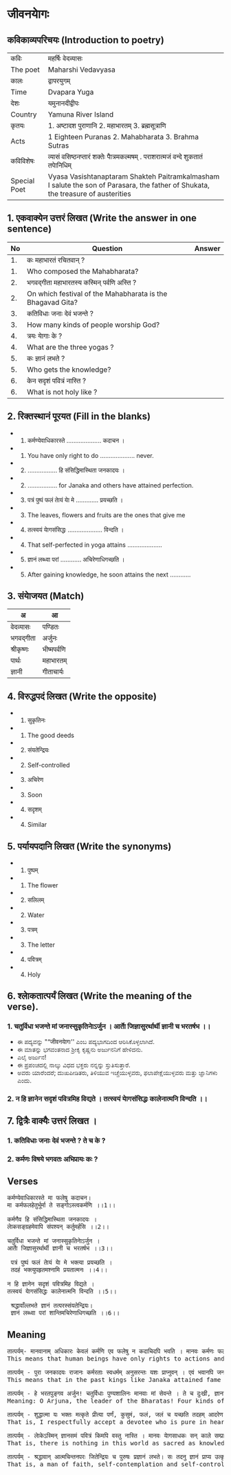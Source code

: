 # जीवनयाेगः
## कविकाव्यपरिचयः (Introduction to poetry)
|||
|-|-|
| कविः |महर्षिः वेदव्यासः |
| The poet |Maharshi Vedavyasa |
| कालः |द्वापरयुगम् |
| Time |Dvapara Yuga |
| देशः |यमुनानदीद्वीपः |
| Country |Yamuna River Island |
| कृतयः |1. अष्टादश पुराणानि 2. महाभारतम् 3. ब्रह्मसूत्राणि |
| Acts |1 Eighteen Puranas 2. Mahabharata 3. Brahma Sutras |
|कविविशेषः |व्यासं वसिष्ठनप्तारं शक्तेः पाैत्रमकल्मषम् . पराशरात्मजं वन्दे शुकतातं तपाेनिधिम् |
|Special Poet |Vyasa Vasishtanaptaram Shakteh Paitramkalmasham I salute the son of Parasara, the father of Shukata, the treasure of austerities


## 1. एकवाक्येन उत्तरं लिखत (Write the answer in one sentence)
|No|Question|Answer|
|-|-|-|
|1.| कः महाभारतं रचितवान् ?||
|1.| Who composed the Mahabharata?||
|2.| भगवद्गीता महाभारतस्य कस्मिन् पर्वणि अस्ति ?||
|2.| On which festival of the Mahabharata is the Bhagavad Gita?||
|3.| कतिविधाः जनाः देवं भजन्ते ?||
|3.| How many kinds of people worship God?||
|4.| त्रयः याेगाः के ?||
|4.| What are the three yogas ?||
|5.| कः ज्ञानं लभते ?||
|5.| Who gets the knowledge?||
|6.| केन सदृशं पवित्रं नास्ति ?||
|6.| What is not holy like ?||

## 2. रिक्तस्थानं पूरयत (Fill in the blanks)
* 1. कर्मण्येवाधिकारस्ते .................... कदाचन ।
* 1. You have only right to do .................... never.
* 2. ................. हि संसिद्धिमास्थिता जनकादयः ।
* 2. ................. for Janaka and others have attained perfection.
* 3. पत्रं पुष्पं फलं ताेयं याे मे ............. प्रयच्छति ।
* 3. The leaves, flowers and fruits are the ones that give me
* 4. तत्स्वयं याेगसंसिद्धः .................... विन्दति ।
* 4. That self-perfected in yoga attains ....................
* 5. ज्ञानं लब्ध्वा परां ............ अचिरेणाधिगच्छति ।
* 5. After gaining knowledge, he soon attains the next ............

## 3. संयाेजयत (Match)
| अ |आ|
|-|-|
| वेदव्यासः |पण्डितः|
| भगवद्गीता| अर्जुनः|
| श्रीकृष्णः| भीष्मपर्वणि|
| पार्थः |महाभारतम्|
| ज्ञानी| गीताचार्यः|

## 4. विरुद्धपदं लिखत (Write the opposite)
* 1. सुकृतिनः
* 1. The good deeds
* 2. संयतेन्द्रियः
* 2. Self-controlled
* 3. अचिरेण
* 3. Soon
* 4. सदृशम्
* 4. Similar
## 5. पर्यायपदानि लिखत (Write the synonyms)
* 1. पुष्पम्
* 1. The flower
* 2. सलिलम्
* 2. Water
* 3. पत्रम्
* 3. The letter
* 4. पवित्रम्
* 4. Holy
## 6. श्लाेकतात्पर्यं लिखत (Write the meaning of the verse).
### 1. चतुर्विधा भजन्ते मां जनास्सुकृतिनाेऽर्जुन । आर्ताे जिज्ञासुरर्थार्थी ज्ञानी च भरतर्षभ ।।
* ಈ ಪದ್ಯವನ್ನು "“जीवनयाेगः'' ಎಂಬ ಪದ್ಯಭಾಗದಿಂದ ಆರಿಸಿಕೊಳ್ಳಲಾಗಿದೆ.
* ಈ ಮಾತನ್ನು ಭಗವಂತನಾದ ಶ್ರೀಕೃ ಕೃಷ್ಣನು ಅರ್ಜುನನಿಗೆ ಹೇಳಿದನು.
* ಎಲೈ ಅರ್ಜುನ!
* ಈ ಪ್ರಪಂಚದಲ್ಲಿ ನಾಲ್ಕು ವಿಧದ ಭಕ್ತರು ನನ್ನನ್ನು ಸ್ತುತಿಸುತ್ತಾರೆ.
* ಅವರು ಯಾರೆಂದರೆ; ದುಃಖಪೀಡಿತರು, ತಿಳಿಯುವ ಇಚ್ಚೆಯುಳ್ಳವರು, ಫಲಾಪೇಕ್ಷೆಯುಳ್ಳವರು ಮತ್ತು ಜ್ಞಾನಿಗಳು ಎಂದು.

### 2. न हि ज्ञानेन सदृशं पवित्रमिह विद्यते । तत्स्वयं याेगसंसिद्धः कालेनात्मनि विन्दति ।।

## 7. द्वित्रैः वाक्यैः उत्तरं लिखत ।
### 1. कतिविधाः जनाः देवं भजन्ते ? ते च के ?
### 2. कर्मणः विषये भगवतः अभिप्रायः कः ? 
## Verses
<pre>
कर्मण्येवाधिकारस्ते मा फलेषु कदाचन।
मा कर्मफलहेतुर्भूर्मा ते सङ्गोऽस्त्वकर्मणि ।।1।।
  
कर्मणैव हि संसिद्धिमास्थिता जनकादयः ।
लाेकसङ्ग्रहमेवापि संपश्यन् कर्तुमर्हसि ।।2।।
  
चतुर्विधा भजन्ते मां जनास्सुकृतिनाेऽर्जुन ।
आर्ताे जिज्ञासुरर्थार्थी ज्ञानी च भरतर्षभ ।।3।।
  
 पत्रं पुष्पं फलं ताेयं याे मे भक्त्या प्रयच्छति ।
 तदहं भक्त्युपहृतमश्नामि प्रयतात्मनः ।।4।।
  
न हि ज्ञानेन सदृशं पवित्रमिह विद्यते ।
तत्स्वयं याेगसंसिद्धः कालेनात्मनि विन्दति ।।5।।
  
 श्रद्धावाँल्लभते ज्ञानं तत्परस्संयतेन्द्रियः।
 ज्ञानं लब्ध्वा परां शान्तिमचिरेणाधिगच्छति ।।6।।
</pre>
## Meaning
<pre>
तात्पर्यम्- मानवानाम् अधिकारः केवलं कर्मणि एव फलेषु न कदाचिदपि भवति । मानवः कर्मणः फलस्य स्वामी, कर्मणः कारणं वा नास्ति । किन्तु अकर्मणि आसक्तिः न भवतु ।
This means that human beings have only rights to actions and never to fruits. Man is not the master of the fruits of action, or the cause of action. But don’t be attached to inaction.

तात्पर्यम् - पुरा जनकादयः राजानः कर्मरताः स्वधर्मम् अनुसरन्तः यशः प्राप्नुवन् । एवं भवानपि जनानां मार्गदर्शनं, धर्मञ्च लक्ष्यीकृत्य एव स्वकर्म अनुसरतु।
This means that in the past kings like Janaka attained fame by following their own religion by performing rituals. Thus, you too should follow your actions with the aim of guiding people and religion.

तात्पर्यम् - हे भरतपुङ्गव अर्जुन! चतुर्विधाः पुण्यशालिनः मानवाः मां सेवन्ते । ते च दुःखी, ज्ञानाभिलाषी, ऐहिकभाेगापेक्षी पण्डितः च ।
Meaning: O Arjuna, the leader of the Bharatas! Four kinds of pious human beings serve Me. They are also miserable, seeking knowledge, and wise in their desire for worldly shares.

तात्पर्यम् - शुद्धात्मा यः भक्तः मत्कृते प्रीत्या पर्णं, कुसुमं, फलं, जलं च यच्छति तदहम् आदरेण स्वीकराेमि ।
That is, I respectfully accept a devotee who is pure in heart and lovingly offers leaves, flowers, fruits and water for My sake.

तात्पर्यम् - लाेकेऽस्मिन् ज्ञानसमं पवित्रं किमपि वस्तु नास्ति । मानवः याेगसाधकः सन् काले सम्प्राप्ते स्वयम् अनुभवेन तत् ज्ञातुं शक्नाेति ।
That is, there is nothing in this world as sacred as knowledge. That a human being, being a practitioner of yoga, can learn it by experience himself when the time comes.

तात्पर्यम् - श्रद्धावान् आत्मचिन्तनपरः जितेन्द्रियः च पुरुषः प्रज्ञानं लभते। सः तदनु ज्ञानं प्राप्य उत्कृष्टां शान्तिं शीघ्रमेव प्राप्नाेति ।
That is, a man of faith, self-contemplation and self-control attains wisdom. He then attains knowledge and soon attains excellent peace.
</pre>
